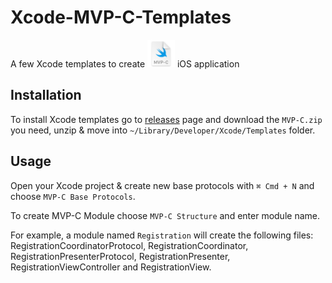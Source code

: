 # Xcode-MVP-C-Templates
A few Xcode templates to create <img alt="MVP-C" width="44" src = "MVP-C Structure.xctemplate/TemplateIcon@2x.png"/> iOS application

## Installation
To install Xcode templates go to [releases](https://github.com/IrelDev/Xcode-MVP-C-Templates/releases/tag/v1.0) page and download the `MVP-C.zip` you need, unzip & move into `~/Library/Developer/Xcode/Templates` folder.

## Usage
Open your Xcode project & create new base protocols with `⌘ Cmd + N` and choose `MVP-C Base Protocols`.

To create MVP-C Module choose `MVP-C Structure` and enter module name.

For example, a module named `Registration` will create the following files: RegistrationCoordinatorProtocol, RegistrationCoordinator, RegistrationPresenterProtocol, RegistrationPresenter, RegistrationViewController and RegistrationView.
